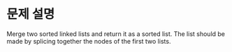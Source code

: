 # 문제 설명
Merge two sorted linked lists and return it as a sorted list. The list should be made by splicing together the nodes of the first two lists.

